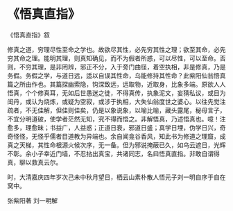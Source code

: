 # 《悟真直指》

《悟真直指》叙

修真之道，穷理尽性至命之学也。故欲尽其性，必先穷其性之理；欲至其命，必先穷其命之理。能明其理，则真知确见，而不为假者所惑，可以尽性，可以至命。否则，不穷其理，是非罔辨，邪正不分，入于旁门曲径，着空执相，非是修真，乃是务假。务假之学，与道日远，适以自误其性命，乌能修持其性命？此紫阳仙翁悟真篇之所由作也。其篇探幽索隐，钩深致远，远取物，近取身，比象多端。原欲人人悟真，个个修真耳，无如后世愚迷之徒，不得真传，执象泥文，妄猜私议，或目为闺丹，或认为烧炼，或疑为空寂，或涉于执相，大失仙翁度世之婆心。以往先觉注疏者，不无佳解，但佳则佳矣，仍是以象说象，以喻比喻，藏头露尾，秘母言子，不宜分明道破，使学者茫然无知，究不得而悟之。非解悟真，乃述悟真也。噫！注愈多，理愈昧；书益广，人益惑；正道日衰，邪道日盛；真学日埋，伪学日兴，奇奇怪怪，无怪乎儒者目道教为异端也。余自闻龛谷香风，知此书为修道之理窟，成真之天梯，其性命根源火候次序，无一备。但为邪说掩蔽已久，如乌云遮日，光辉不彰。余小子幸近门墙，不忍拈出真宝，共诸同志，名曰悟真直指。非敢自谓得真，聊以救真云尔。

时，大清嘉庆四年岁次己未中秋月望日，栖云山素朴散人悟元子刘一明自序于自在窝中。

张紫阳著 刘一明解
